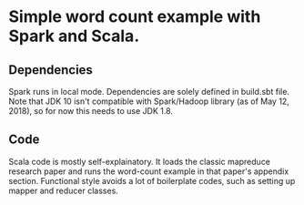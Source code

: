 # Simple word count example with Spark and Scala.

## Dependencies

Spark runs in local mode. Dependencies are solely defined in build.sbt file. Note that JDK 10 isn't compatible with
Spark/Hadoop library (as of May 12, 2018), so for now this needs to use JDK 1.8.

## Code

Scala code is mostly self-explainatory. It loads the classic mapreduce research paper and runs the word-count example
in that paper's appendix section. Functional style avoids a lot of boilerplate codes, such as setting up mapper and
reducer classes.